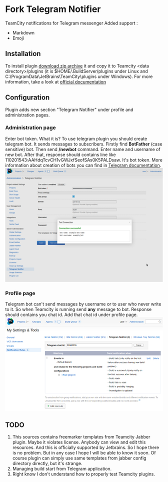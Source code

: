 # Fork Telegram Notifier
TeamCity notifications for Telegram messenger
Added support :
- Markdown
- Emoji

## Installation
To install plugin [download zip archive](https://github.com/dancing-elf/teamcity-telegram-plugin/releases) it and copy it to Teamcity \<data directory\>/plugins (it is $HOME/.BuildServer/plugins under Linux and C:\ProgramData\JetBrains\TeamCity\plugins under Windows).
For more information, take a look at [official documentation](https://confluence.jetbrains.com/display/TCD10/Installing+Additional+Plugins)

## Configuration
Plugin adds new section "Telegram Notifier" under profile and administration pages.
### Administration page
Enter bot token. What it is? To use telegram plugin you should create telegram bot.
It sends messages to subscribers.
Firstly find **BotFather** (case sensitive) bot. Then send **/newbot**
command. Enter name and username of new bot. After that, response should contains
line like 110201543:AAHdqTcvCH1vGWJxfSeofSAs0K5PALDsaw. It's bot token.
More information about creation of bots you can find in [Telegram documentation](https://core.telegram.org/bots#creating-a-new-bot).
![admin page](/images/admin_page.png?raw=true)
### Profile page
Telegram bot can't send messages by username or to user who never write to it.
So when Teamcity is running send **any** message to bot. Response should
contains you chat id. Add that chat id under profile page.
![profile page](/images/profile_page.png?raw=true)

## TODO
1. This sources contains freemarker templates from Teamcity Jabber plugin.
   Maybe it violates license. Anybody can view and edit this resources.
   And this is officially supported by Jetbrains. So I hope there is no 
   problem. But in any case I hope I will be able to know it soon.
   Of course plugin can simply use same templates from jabber config 
   directory directly, but it's strange.
2. Managing build start from Telegram application.
3. Right know I don't understand how to properly test Teamcity plugins.